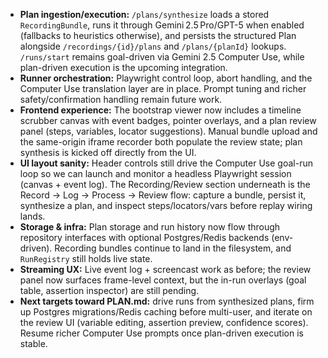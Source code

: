 - **Plan ingestion/execution:** `/plans/synthesize` loads a stored `RecordingBundle`, runs it through Gemini 2.5 Pro/GPT-5 when enabled (fallbacks to heuristics otherwise), and persists the structured Plan alongside `/recordings/{id}/plans` and `/plans/{planId}` lookups. `/runs/start` remains goal-driven via Gemini 2.5 Computer Use, while plan-driven execution is the upcoming integration.
- **Runner orchestration:** Playwright control loop, abort handling, and the Computer Use translation layer are in place. Prompt tuning and richer safety/confirmation handling remain future work.
- **Frontend experience:** The bootstrap viewer now includes a timeline scrubber canvas with event badges, pointer overlays, and a plan review panel (steps, variables, locator suggestions). Manual bundle upload and the same-origin iframe recorder both populate the review state; plan synthesis is kicked off directly from the UI.
- **UI layout sanity:** Header controls still drive the Computer Use goal-run loop so we can launch and monitor a headless Playwright session (canvas + event log). The Recording/Review section underneath is the Record → Log → Process → Review flow: capture a bundle, persist it, synthesize a plan, and inspect steps/locators/vars before replay wiring lands.
- **Storage & infra:** Plan storage and run history now flow through repository interfaces with optional Postgres/Redis backends (env-driven). Recording bundles continue to land in the filesystem, and `RunRegistry` still holds live state.
- **Streaming UX:** Live event log + screencast work as before; the review panel now surfaces frame-level context, but the in-run overlays (goal table, assertion inspector) are still pending.
- **Next targets toward PLAN.md:** drive runs from synthesized plans, firm up Postgres migrations/Redis caching before multi-user, and iterate on the review UI (variable editing, assertion preview, confidence scores). Resume richer Computer Use prompts once plan-driven execution is stable.
